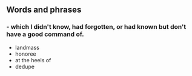 ## Words and phrases
### - which I didn't know, had forgotten, or had known but don't have a good command of.
- landmass
- honoree
- at the heels of
- dedupe
